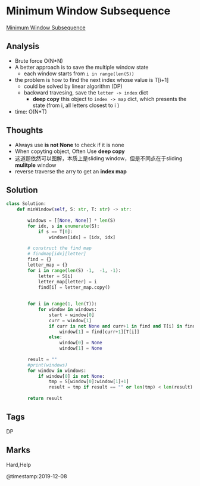 # Minimum Window Subsequence
[Minimum Window Subsequence](https://leetcode.com/problems/minimum-window-subsequence)

## Analysis
- Brute force O(N*N)
- A better approach is to save the multiple window state 
  - each window starts from `i in range(len(S))`
- the problem is how to find the next index whose value is T[i+1]
  - could be solved by linear  algorithm (DP)
  - backward travesing, save the `letter -> index` dict
    - **deep copy** this object to `index -> map` dict, which presents the state (from i, all letters closest to i )
- time: O(N*T)

## Thoughts
- Always use **is not None** to check if it is none 
- When copyting object, Often Use **deep copy**
- 这道题依然可以图解，本质上是sliding window，但是不同点在于sliding **mulitple** window
- reverse traverse the arry to get an **index map** 

## Solution
```python
class Solution:
    def minWindow(self, S: str, T: str) -> str:
        
        windows = [[None, None]] * len(S)
        for idx, s in enumerate(S):
            if s == T[0]:
                windows[idx] = [idx, idx]
                
        # construct the find map 
        # findmap[idx][letter]
        find = {}
        letter_map = {}
        for i in range(len(S) -1,  -1, -1):
            letter = S[i]
            letter_map[letter] = i
            find[i] = letter_map.copy()
                                                   
                
        for i in range(1, len(T)):                        
            for window in windows:                    
                start = window[0]
                curr = window[1]
                if curr is not None and curr+1 in find and T[i] in find[curr+1]:
                    window[1] = find[curr+1][T[i]]
                else:
                    window[0] = None
                    window[1] = None
                
        result = ""
        #print(windows)
        for window in windows:
            if window[0] is not None:
                tmp = S[window[0]:window[1]+1]
                result = tmp if result == "" or len(tmp) < len(result) else result
                
        return result
```

## Tags
DP

## Marks
Hard,Help

@timestamp:2019-12-08
